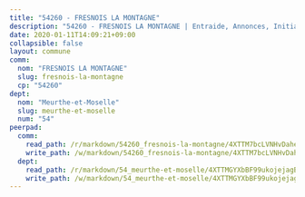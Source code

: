 ```yaml
---
title: "54260 - FRESNOIS LA MONTAGNE"
description: "54260 - FRESNOIS LA MONTAGNE | Entraide, Annonces, Initiatives"
date: 2020-01-11T14:09:21+09:00
collapsible: false
layout: commune
comm:
  nom: "FRESNOIS LA MONTAGNE"
  slug: fresnois-la-montagne
  cp: "54260"
dept:
  nom: "Meurthe-et-Moselle"
  slug: meurthe-et-moselle
  num: "54"
peerpad:
  comm:
    read_path: /r/markdown/54260_fresnois-la-montagne/4XTTM7bcLVNHvDaheqicRqF8SFm6t5bN5juem7Bsjz6k5UbpD
    write_path: /w/markdown/54260_fresnois-la-montagne/4XTTM7bcLVNHvDaheqicRqF8SFm6t5bN5juem7Bsjz6k5UbpD-K3TgUMuWnL8pJBJ1WDJm8p4ey8FeXhYh32BM7gEVJrkyxBjJ56p4NvU3141yMZXCvueNH97k3zpou1canLZFWLEkp9qUb82xkb6ox7Gge1LMvT3J35KBSVYUu7jHFosBhBB83YSD
  dept:
    read_path: /r/markdown/54_meurthe-et-moselle/4XTTMGYXbBF99ukojejagBoCGE142xZvS8nsMKfYHENNuwrTt
    write_path: /w/markdown/54_meurthe-et-moselle/4XTTMGYXbBF99ukojejagBoCGE142xZvS8nsMKfYHENNuwrTt-K3TgUfY1T8nSqbgmvGnKxY2DmfqgrDd2YvbJdvJeqcdFBJwHHRJZtJ8KhvZCvH8Ner7tvWa61n73wrfktPDcCwgpbX2nuJAQ6w5MWVS4Yh2tsSQbaCE4Mug8GdPUbMuRBux9AwfG
---
```


